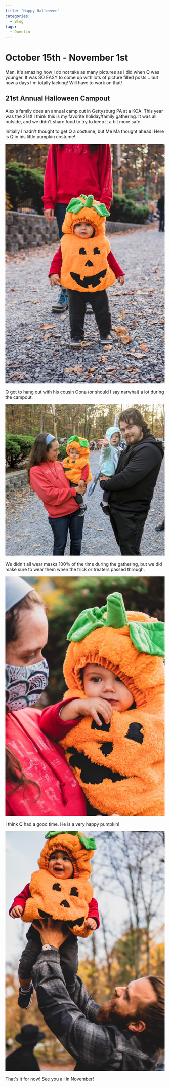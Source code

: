 ```yaml
---
title: "Happy Halloween"
categories:
  - Blog
tags:
  - Quentin
---
```


# October 15th - November 1st

Man, it's amazing how I do not take as many pictures as I did when Q was younger. It was SO EASY to come up with lots of picture filled posts... but now a days I'm totally lacking! Will have to work on that!

## 21st Annual Halloween Campout

Alex's family does an annual camp out in Gettysburg PA at a KOA. This year was the 21st! I think this is my favorite holiday/family gathering. It was all outside, and we didn't share food to try to keep it a bit more safe.

Initially I hadn't thought to get Q a costume, but Me Ma thought ahead! Here is Q in his little pumpkin costume!

![Picture Title](/assets/images/Qpumpkin.jpg)

Q got to hang out with his cousin Oona (or should I say narwhal) a lot during the campout.

![Picture Title](/assets/images/qpumpkin3.jpg)

We didn't all wear masks 100% of the time during the gathering, but we did make sure to wear them when the trick or treaters passed through.

![Picture Title](/assets/images/Qpumpkin2.jpg)

I think Q had a good time. He is a very happy pumpkin!

![Picture Title](/assets/images/alexpumpkin2.jpg)

That's it for now! See you all in November!
